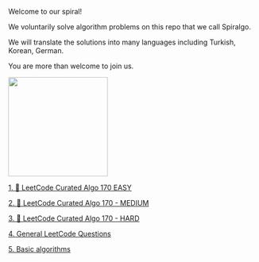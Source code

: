 Welcome to our spiral!

We voluntarily solve algorithm problems on this repo that we call Spiralgo.

We will translate the solutions into many languages including Turkish, Korean, German.

You are more than welcome to join us.

<img src="https://avatars.githubusercontent.com/u/82793840?v=4" data-canonical-src="https://avatars.githubusercontent.com/u/82793840?v=4" width="200" height="200" />
 

  [1. 🔶 LeetCode Curated Algo 170 EASY](https://github.com/spiralgo/algorithms/wiki/1-.%F0%9F%94%B6-LeetCode-Curated-Algo-170---EASY) 

  [2. 🔶 LeetCode Curated Algo 170 - MEDIUM](https://github.com/spiralgo/algorithms/wiki/2.%F0%9F%94%B6-LeetCode-Curated-Algo-170-MEDIUM)
 
  [3. 🔶 LeetCode Curated Algo 170 - HARD](https://github.com/spiralgo/algorithms/wiki/3.%F0%9F%94%B6-LeetCode-Curated-Algo-170---HARD)

  [4. General LeetCode Questions](https://github.com/spiralgo/algorithms/wiki/4.-General-LeetCode-Questions)

  [5. Basic algorithms](https://github.com/spiralgo/algorithms/wiki/5.-Basic-algorithms)

